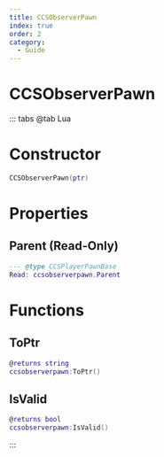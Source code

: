 ```yaml
---
title: CCSObserverPawn
index: true
order: 2
category:
  - Guide
---
```


# CCSObserverPawn

::: tabs
@tab Lua
# Constructor
```lua
CCSObserverPawn(ptr)
```
# Properties
## Parent (Read-Only)
```lua
--- @type CCSPlayerPawnBase
Read: ccsobserverpawn.Parent
```
# Functions
## ToPtr
```lua
@returns string
ccsobserverpawn:ToPtr()
```
## IsValid
```lua
@returns bool
ccsobserverpawn:IsValid()
```

:::